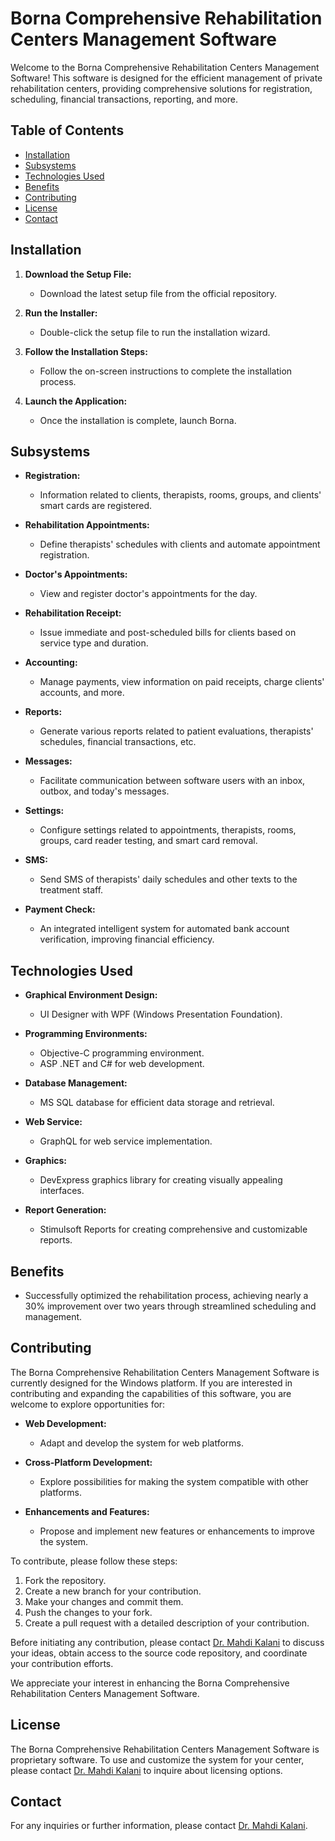 # Borna Comprehensive Rehabilitation Centers Management Software

Welcome to the Borna Comprehensive Rehabilitation Centers Management Software! This software is designed for the efficient management of private rehabilitation centers, providing comprehensive solutions for registration, scheduling, financial transactions, reporting, and more.

## Table of Contents

- [Installation](#installation)
- [Subsystems](#subsystems)
- [Technologies Used](#technologies-used)
- [Benefits](#benefits)
- [Contributing](#contributing)
- [License](#license)
- [Contact](#contact)

## Installation

1. **Download the Setup File:**
   - Download the latest setup file from the official repository.

2. **Run the Installer:**
   - Double-click the setup file to run the installation wizard.

3. **Follow the Installation Steps:**
   - Follow the on-screen instructions to complete the installation process.

4. **Launch the Application:**
   - Once the installation is complete, launch Borna.

## Subsystems

- **Registration:**
  - Information related to clients, therapists, rooms, groups, and clients' smart cards are registered.

- **Rehabilitation Appointments:**
  - Define therapists' schedules with clients and automate appointment registration.

- **Doctor's Appointments:**
  - View and register doctor's appointments for the day.

- **Rehabilitation Receipt:**
  - Issue immediate and post-scheduled bills for clients based on service type and duration.

- **Accounting:**
  - Manage payments, view information on paid receipts, charge clients' accounts, and more.

- **Reports:**
  - Generate various reports related to patient evaluations, therapists' schedules, financial transactions, etc.

- **Messages:**
  - Facilitate communication between software users with an inbox, outbox, and today's messages.

- **Settings:**
  - Configure settings related to appointments, therapists, rooms, groups, card reader testing, and smart card removal.

- **SMS:**
  - Send SMS of therapists' daily schedules and other texts to the treatment staff.

- **Payment Check:**
  - An integrated intelligent system for automated bank account verification, improving financial efficiency.

## Technologies Used

- **Graphical Environment Design:**
  - UI Designer with WPF (Windows Presentation Foundation).

- **Programming Environments:**
  - Objective-C programming environment.
  - ASP .NET and C# for web development.

- **Database Management:**
  - MS SQL database for efficient data storage and retrieval.

- **Web Service:**
  - GraphQL for web service implementation.

- **Graphics:**
  - DevExpress graphics library for creating visually appealing interfaces.

- **Report Generation:**
  - Stimulsoft Reports for creating comprehensive and customizable reports.

## Benefits

- Successfully optimized the rehabilitation process, achieving nearly a 30% improvement over two years through streamlined scheduling and management.

## Contributing

The Borna Comprehensive Rehabilitation Centers Management Software is currently designed for the Windows platform. If you are interested in contributing and expanding the capabilities of this software, you are welcome to explore opportunities for:

- **Web Development:**
  - Adapt and develop the system for web platforms.

- **Cross-Platform Development:**
  - Explore possibilities for making the system compatible with other platforms.

- **Enhancements and Features:**
  - Propose and implement new features or enhancements to improve the system.

To contribute, please follow these steps:

1. Fork the repository.
2. Create a new branch for your contribution.
3. Make your changes and commit them.
4. Push the changes to your fork.
5. Create a pull request with a detailed description of your contribution.

Before initiating any contribution, please contact [Dr. Mahdi Kalani](mailto:dr.mahdi.kalani@gmail.com) to discuss your ideas, obtain access to the source code repository, and coordinate your contribution efforts.

We appreciate your interest in enhancing the Borna Comprehensive Rehabilitation Centers Management Software.

## License

The Borna Comprehensive Rehabilitation Centers Management Software is proprietary software. To use and customize the system for your center, please contact [Dr. Mahdi Kalani](mailto:dr.mahdi.kalani@gmail.com) to inquire about licensing options.

## Contact

For any inquiries or further information, please contact [Dr. Mahdi Kalani](mailto:dr.mahdi.kalani@gmail.com).
